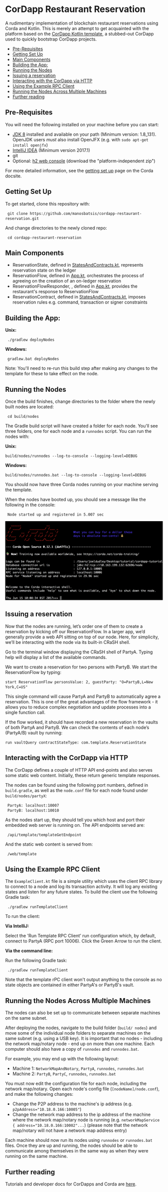 
# CorDapp Restaurant Reservation

A rudimentary implementation of blockchain restaurant reservations using Corda and Kotlin.
This is merely an attempt to get acquainted with the platform based on the 
[CorDapp Kotlin template](https://github.com/corda/cordapp-template-kotlin), 
a stubbed-out CorDapp used to quickly bootstrap CorDapp projects.

- [Pre-Requisites](#pre-requisites)
- [Getting Set Up](#getting-set-up)
- [Main Components](#main-components)
- [Building the App:](#building-the-app)
- [Running the Nodes](#running-the-nodes)
- [Issuing a reservation](#issuing-a-reservation)
- [Interacting with the CorDapp via HTTP](#interacting-with-the-cordapp-via-http)
- [Using the Example RPC Client](#using-the-example-rpc-client)
- [Running the Nodes Across Multiple Machines](#running-the-nodes-across-multiple-machines)
- [Further reading](#further-reading)


## Pre-Requisites

You will need the following installed on your machine before you can start:

* [JDK 8](http://www.oracle.com/technetwork/java/javase/downloads/jdk8-downloads-2133151.html) 
  installed and available on your path (Minimum version: 1.8_131). OpenJDK users _must_ also 
  install OpenJFX (e.g. with `sudo apt-get install openjfx`)
* [IntelliJ IDEA](https://www.jetbrains.com/idea/download/) (Minimum version 2017.1)
* git
* Optional: [h2 web console](http://www.h2database.com/html/download.html)
  (download the "platform-independent zip")

For more detailed information, see the
[getting set up](https://docs.corda.net/getting-set-up.html) page on the
Corda docsite.

## Getting Set Up

To get started, clone this repository with:

     git clone https://github.com/manosbatsis/cordapp-restaurant-reservation.git

And change directories to the newly cloned repo:

     cd cordapp-restaurant-reservation

## Main Components

- ReservationState, defined in [StatesAndContracts.kt](cordapp-contracts-states/src/main/kotlin/com/template/StatesAndContracts.kt), 
represents reservation state on the ledger
- ReservationFlow, defined in [App.kt](cordapp-restaurant-reservation/cordapp/src/main/kotlin/com/template/App.kt), 
orchestrates the process of agreeing on the creation of an on-ledger reservation
- ReservationFlowResponder, , defined in [App.kt](cordapp-restaurant-reservation/cordapp/src/main/kotlin/com/template/App.kt),
provides the restaurant's response to ReservationFlow
- ReservationContract, defined in [StatesAndContracts.kt](cordapp-contracts-states/src/main/kotlin/com/template/StatesAndContracts.kt), 
imposes reservation rules e.g. command, transaction or signer constraints 


## Building the App:

**Unix:** 

     ./gradlew deployNodes

**Windows:**

     gradlew.bat deployNodes

Note: You'll need to re-run this build step after making any changes to
the template for these to take effect on the node.

## Running the Nodes

Once the build finishes, change directories to the folder where the newly
built nodes are located:

     cd build/nodes

The Gradle build script will have created a folder for each node. You'll
see three folders, one for each node and a `runnodes` script. You can
run the nodes with:

**Unix:**

	build/nodes/runnodes --log-to-console --logging-level=DEBUG

**Windows:**

	build/nodes/runnodes.bat --log-to-console --logging-level=DEBUG

You should now have three Corda nodes running on your machine serving 
the template.

When the nodes have booted up, you should see a message like the following 
in the console: 

     Node started up and registered in 5.007 sec
     
![console screenshot](doc/img/running_node.png)
     
## Issuing a reservation

Now that the nodes are running, let’s order one of them to create a reservation 
by kicking off our ReservationFlow. In a larger app, we’d generally provide a web API 
sitting on top of our node. Here, for simplicity, we’ll be interacting with the node 
via its built-in CRaSH shell.

Go to the terminal window displaying the CRaSH shell of PartyA. Typing help will 
display a list of the available commands.

We want to create a reservation for two persons with PartyB. We start the 
ReservationFlow by typing:

	start ReservationFlow personsValue: 2, guestParty: "O=PartyB,L=New York,C=US"

This single command will cause PartyA and PartyB to automatically agree a reservation. 
This is one of the great advantages of the flow framework - it allows you to reduce 
complex negotiation and update processes into a single function call.

If the flow worked, it should have recorded a new reservation in the vaults of both 
PartyA and PartyB. We can check the contents of each node’s (PartyA/B) vault by running:

	run vaultQuery contractStateType: com.template.ReservationState

## Interacting with the CorDapp via HTTP

The CorDapp defines a couple of HTTP API end-points and also serves some
static web content. Initially, these return generic template responses.

The nodes can be found using the following port numbers, defined in 
`build.gradle`, as well as the `node.conf` file for each node found
under `build/nodes/partyX`:

     PartyA: localhost:10007
     PartyB: localhost:10010

As the nodes start up, they should tell you which host and port their
embedded web server is running on. The API endpoints served are:

     /api/template/templateGetEndpoint

And the static web content is served from:

     /web/template

## Using the Example RPC Client

The `ExampleClient.kt` file is a simple utility which uses the client
RPC library to connect to a node and log its transaction activity.
It will log any existing states and listen for any future states. To build 
the client use the following Gradle task:

     ./gradlew runTemplateClient

To run the client:

**Via IntelliJ:**

Select the 'Run Template RPC Client'
run configuration which, by default, connect to PartyA (RPC port 10006). Click the
Green Arrow to run the client.

**Via the command line:**

Run the following Gradle task:

     ./gradlew runTemplateClient
     
Note that the template rPC client won't output anything to the console as no state 
objects are contained in either PartyA's or PartyB's vault.

## Running the Nodes Across Multiple Machines

The nodes can also be set up to communicate between separate machines on the 
same subnet.

After deploying the nodes, navigate to the build folder (`build/
nodes`) and move some of the individual node folders to 
separate machines on the same subnet (e.g. using a USB key). It is important 
that no nodes - including the network map/notary node - end up on more than one 
machine. Each computer should also have a copy of `runnodes` and 
`runnodes.bat`.

For example, you may end up with the following layout:

* Machine 1: `NetworkMapAndNotary`, `PartyA`, `runnodes`, `runnodes.bat`
* Machine 2: `PartyB`, `PartyC`, `runnodes`, `runnodes.bat`

You must now edit the configuration file for each node, including the 
network map/notary. Open each node's config file (`[nodeName]/node.conf`), and make 
the following changes:

* Change the P2P address to the machine's ip address (e.g. 
  `p2pAddress="10.18.0.166:10005"`)
* Change the network map address to the ip address of the machine where the 
  network map/notary node is running (e.g. `networkMapService { address="10.18.0.166:10002"...`) 
  (please note that the network map/notary will not have a network map address entry)

Each machine should now run its nodes using `runnodes` or `runnodes.bat` 
files. Once they are up and running, the nodes should be able to communicate 
among themselves in the same way as when they were running on the same machine.

## Further reading

Tutorials and developer docs for CorDapps and Corda are
[here](https://docs.corda.net/).
